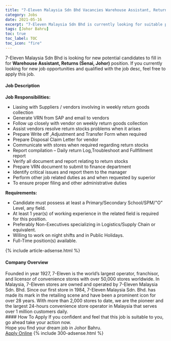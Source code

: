 ```yaml
---
title: "7-Eleven Malaysia Sdn Bhd Vacancies Warehouse Assistant, Returns (Senai, Johor)" 
category: Jobs 
date: 2021-05-16 
excerpt: "7-Eleven Malaysia Sdn Bhd is currently looking for suitable person to fill in the Warehouse Assistant, Returns (Senai, Johor) which based in Johor Bahru" 
tags: [Johor Bahru] 
toc: true 
toc_label: TOC 
toc_icon: "fire" 
--- 
```


<p>7-Eleven Malaysia Sdn Bhd is looking for new potential candidates to fill in for <b>Warehouse Assistant, Returns (Senai, Johor)</b> position. If you currently looking for new job opportunities and qualified with the job desc, feel free to apply this job.
</p><div><div><h4>Job Description</h4></div><div><div><span><div><div><strong>Job Responsibilities:</strong></div><ul><li>Liasing with Suppliers / vendors involving in weekly return goods collection&#160; &#160; &#160;</li><li>Generate VRN from SAP and email to vendors&#160; &#160;</li><li>Follow up closely with vendor on weekly return goods collection&#160; &#160;&#160;</li><li>Assist vendors resolve return stocks problems when it arises&#160; &#160;&#160;</li><li>Prepare Write off ,Adjustment and Transfer Form when required&#160; &#160;&#160;</li><li>Prepare Disposal Claim Letter for vendor&#160; &#160;&#160;</li><li>Communicate with stores when required regarding return stocks&#160;</li><li>Report compilation &#8211; Daily return Log,Troubleshoot and Fullfillment report&#160; &#160;&#160;</li><li>Verify all document and report relating to return stocks&#160; &#160;&#160;</li><li>Prepare VRN document to submit to finance department&#160; &#160;</li><li>Identify critical issues and report them to the manager&#160; &#160;&#160;</li><li>Perform other job related duties as and when requested by superior&#160; &#160;</li><li>To ensure proper filing and other administrative duties</li></ul><div><strong>Requirements:</strong></div><ul><li>Candidate must possess at least a Primary/Secondary School/SPM/"O" Level, any field.</li><li>At least 1 year(s) of working experience in the related field is required for this position.</li><li>Preferably Non-Executives specializing in Logistics/Supply Chain or equivalent.</li><li>Willing to work on night shifts and in Public Holidays.</li><li>Full-Time position(s) available.</li></ul></div></span></div></div></div> 
{% include article-adsense.html %} 
<div><div><h4>Company Overview</h4></div><div><div><span><div><div>
<div>
		Founded in year 1927, 7-Eleven is the world&#8217;s largest operator, franchisor, and licensor of convenience stores with over 50,000 stores worldwide. In Malaysia, 7-Eleven stores are owned and operated by 7-Eleven Malaysia Sdn. Bhd. Since our first store in 1984, 7-Eleven Malaysia Sdn. Bhd. has made its mark in the retailing scene and have been a prominent icon for over 28 years. With more than 2,000 stores to date, we are the pioneer and the largest 24-hours convenience store operator in Malaysia that serves over 1 million customers daily.</div>
</div></div></span></div></div></div> 
#### How To Apply 
If you confident and feel that this job is suitable to you, go ahead take your action now. <br/> 
Hope you find your dream job in Johor Bahru. <br/> 
<a href="https://www.jobstreet.com.my/en/job/warehouse-assistant-returns-senai-johor-4559083?jobId=jobstreet-my-job-4559083&" class="btn btn--info" target="_blank" rel="nofollow noopenner">Apply Online</a> 
{% include 300-adsense.html %} 